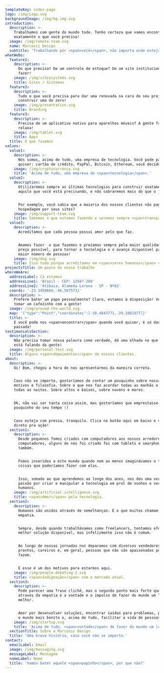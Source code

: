 ```yaml
---
templateKey: index-page
logo: /img/Logo.svg
backgroundImage: /img/bg-img.svg
introduction:
  description: >-
    Trabalhamos com gente do mundo todo. Tenho certeza que vamos encontrar
    exatamente o que você precisa!
  image: /img/remote-team.svg
  name: Marcossi Design
  subtitle: 'Trabalhando por <span>você</span>, não importa onde esteja.'
whatWeDo:
  feature1:
    description: >-
      Do que precisa? De um controle de estoque? De um site institucional? Vamos
      fazer!
    image: /img/sitessystems.svg
    title: Sites / Sistemas
  feature2:
    description: >-
      Tudo o que você precisa para dar uma renovada na cara do seu projeto. Ou
      construir uma do zero!
    image: /img/presentation.svg
    title: Branding
  feature3:
    description: >-
      Precisa de um aplicativo nativo para aparelhos móveis? A gente faz também,
      relaxa!
    image: /img/tablet.svg
    title: Apps
  title: O que fazemos
values:
  value1:
    description: >-
      Nós somos, acima de tudo, uma empresa de tecnologia. Você pode pagar como
      quiser: cartão de crédito, PayPal, Bitcoin, Ethereum, você decide!
    image: /img/cryptocurrency.svg
    title: 'Acima de tudo, uma empresa de <span>tecnologia</span>.'
  value2:
    description: >-
      Utilizaremos sempre as últimas tecnologias para construir exatamente
      aquilo que você está precisando, e não cobraremos mais do que o justo.  


      Por exemplo, você sabia que a maioria dos nossos clientes não pagam
      hospedagem por seus sites?
    image: /img/support-team.svg
    title: Sabemos o que estamos fazendo e seremos sempre <span>transparentes</span>.
  value3:
    description: >-
      Acreditamos que cada pessoa possui amor pelo que faz.


      Amamos fazer  o que fazemos e prezamos sempre pela maior qualidade e menor
      preço possível, para tornar a tecnologia e o avanço disponível para o
      maior número de pessoas!
    image: /img/dog.svg
    title: Isso tudo porque acreditamos em <span>seres humanos</span> como um todo
projectsTitle: Um pouco do nosso trabalho
whereWeAre:
  addressLabel: Cá estamos
  addressLine1: 'Brazil - CEP: 12947-200'
  addressLine2: 'Atibaia, Alameda Lorena - SP - Nº65'
  coords: '-23.1450669,-46.5675731'
  description: >-
    Prefere bater um papo pessoalmente? Claro, estamos à disposição! Vem cá
    tomar um cafezinho com a gente!
  image: /img/around-the-world.svg
  map: '{"type":"Point","coordinates":[-50.4843771,-29.1061077]}'
  title: >-
    E você pode nos <span>encontrar</span> quando você quiser, é só dar uma
    passada!
testimonialsSection:
  description: >-
    Não precisa tomar nossa palavra como verdade, dá uma olhada no que a galera
    está falando da gente!
  image: /img/personal-text.svg
  title: Alguns <span>depoimentos</span> de nossos clientes.
about:
  description: >-
    Oi! Bom, chegou a hora de nos apresentarmos da maneira correta.


    Caso não se importe, gostaríamos de contar um pouquinho sobre nossas razões,
    motivos e filosofia. Sobre o que nos faz acordar todas as manhãs e sonhar
    todas as noites. Sobre altos e baixos, sobre nuvens e mares.


    Ok, não vai ser tanta coisa assim, mas gostaríamos que emprestasse-nos um
    pouquinho do seu tempo :)


    Caso esteja com pressa, tranquilo. Clica no botão aqui em baixo e vamos
    direto pra ação!
  section1:
    description: >-
      Desde pequenos fomos criados com computadores aos nossos arredores. Não só
      computadores, alguns de nós foi criado foi com tablets e smarphones
      também.


      Fomos inseridos a este mundo quando nem ao menos imaginávamos o tanto de
      coisas que poderíamos fazer com elas.


      Isso, somado ao que aprendemos ao longo dos anos, nos deu uma verdadeira
      paixão por criar e manipular a tecnologia em prol de sonhos e seres
      humanos.
    image: /img/artificial-intelligence.svg
    title: <span>Amor</span> pela tecnologia.
  section2:
    description: >-
      Humanos são unidos através de semelhanças. É o que muitos chamam de
      empatia.


      Sempre, desde quando trabalhávamos como freelancers, tentamos oferecer a
      melhor solução disponível, mas infelizmente isso não é comum.


      Ao longo de nossas jornadas nos deparamos com diversos vendedores de sites
      prontos, careiros e, em geral, pessoas que não são apaixonadas pelo que
      fazem.


      E esse é um dos motivos para estarmos aqui.
    image: /img/people-debating-2.svg
    title: <span>Indignação</span> com o mercado atual.
  section3:
    description: >-
      Pode parecer uma frase clichê, mas o segundo ponto mais forte que nos une
      através da empatia é a vontade e o impulso de fazer do mundo um lugar
      melhor.


      Amor por desenvolver soluções, encontrar saídas para problemas, por deixar
      o mundo mais bonito e, acima de tudo, facilitar a vida de pessoas.
    image: /img/startup.svg
    title: 'Acima de tudo, <span>vontade</span> de fazer do mundo um lugar melhor.'
  sectionTitle: Sobre a Marcossi Design
  title: 'Uma breve história, caso você não se importe.'
contact:
  emailLabel: Email
  image: /img/messaging.svg
  messageLabel: Mensagem
  nameLabel: Nome
  title: 'Vamos bater aquele <span>papinho</span>, por que não?'
---
```


